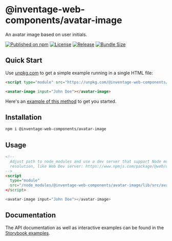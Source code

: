 # @inventage-web-components/avatar-image

An avatar image based on user initials.

[![Published on npm](https://img.shields.io/npm/v/@inventage-web-components/avatar-image.svg?style=flat-square)](https://www.npmjs.com/package/@inventage-web-components/avatar-image)
[![License](https://img.shields.io/npm/l/@inventage-web-components/avatar-image?style=flat-square)](https://github.com/inventage/web-components/blob/main/LICENSE)
[![Release](https://img.shields.io/github/actions/workflow/status/inventage/web-components/release.yml?style=flat-square)](https://github.com/inventage/web-components/actions)
[![Bundle Size](https://img.shields.io/bundlephobia/minzip/@inventage-web-components/avatar-image/latest?style=flat-square)](https://bundlephobia.com/package/@inventage-web-components/avatar-image@latest)

## Quick Start

Use [unpkg.com](https://unpkg.com/browse/@inventage-web-components/avatar-image/) to get a simple example running in a single HTML file:

```html
<script type="module" src="https://unpkg.com/@inventage-web-components/avatar-image/lib/src/avatar-image.js?module"></script>

<avatar-image input="John Doe"></avatar-image>
```

Here's an [example of this method](https://catkin-bottlenose-beetle.glitch.me/) to get you started.

## Installation

```bash
npm i @inventage-web-components/avatar-image
```

## Usage

```html
<!--
  Adjust path to node_modules and use a dev server that support Node module
  resolution, like Web Dev server: https://www.npmjs.com/package/@web/dev-server
-->
<script
  type="module"
  src="/node_modules/@inventage-web-components/avatar-image/lib/src/avatar-image.js"
</script>

<avatar-image input="John Doe"></avatar-image>
```

## Documentation

The API documentation as well as interactive examples can be found in the [Storybook examples](https://inventage.github.io/web-components/?path=/story/avatar-image--default).
